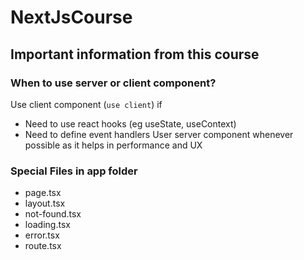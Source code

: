 # NextJsCourse

## Important information from this course
### When to use server or client component?
Use client component (`use client`) if
- Need to use react hooks (eg useState, useContext)
- Need to define event handlers
User server component whenever possible as it helps in performance and UX

### Special Files in app folder
- page.tsx
- layout.tsx
- not-found.tsx
- loading.tsx
- error.tsx
- route.tsx